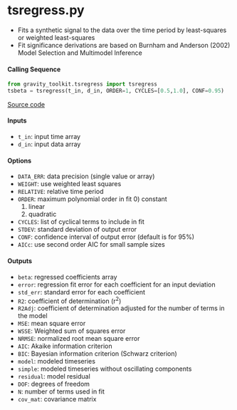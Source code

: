 tsregress.py
============

 - Fits a synthetic signal to the data over the time period by least-squares or weighted least-squares
 - Fit significance derivations are based on Burnham and Anderson (2002) Model Selection and Multimodel Inference

#### Calling Sequence
```python
from gravity_toolkit.tsregress import tsregress
tsbeta = tsregress(t_in, d_in, ORDER=1, CYCLES=[0.5,1.0], CONF=0.95)
```
[Source code](https://github.com/tsutterley/read-GRACE-harmonics/blob/main/gravity_toolkit/tsregress.py)

#### Inputs
 - `t_in`: input time array
 - `d_in`: input data array

#### Options
 - `DATA_ERR`: data precision (single value or array)
 - `WEIGHT`: use weighted least squares
 - `RELATIVE`: relative time period
 - `ORDER`: maximum polynomial order in fit
    0) constant
    1) linear
    2) quadratic
 - `CYCLES`: list of cyclical terms to include in fit
 - `STDEV`: standard deviation of output error
 - `CONF`: confidence interval of output error (default is for 95%)
 - `AICc`: use second order AIC for small sample sizes

#### Outputs
 - `beta`: regressed coefficients array
 - `error`: regression fit error for each coefficient for an input deviation
 - `std_err`: standard error for each coefficient
 - `R2`: coefficient of determination (r<sup>2</sup>)
 - `R2Adj`: coefficient of determination adjusted for the number of terms in the model
 - `MSE`: mean square error
 - `WSSE`: Weighted sum of squares error
 - `NRMSE`: normalized root mean square error
 - `AIC`: Akaike information criterion
 - `BIC`: Bayesian information criterion (Schwarz criterion)
 - `model`: modeled timeseries
 - `simple`: modeled timeseries without oscillating components
 - `residual`: model residual
 - `DOF`: degrees of freedom
 - `N`: number of terms used in fit
 - `cov_mat`: covariance matrix
